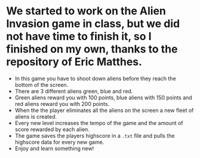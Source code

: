 # We started to work on the Alien Invasion game in class, but we did not have time to finish it, so I finished on my own, thanks to the repository of Eric Matthes.
-   In this game you have to shoot down aliens before they reach the bottom of the screen.
-   There are 3 different aliens green, blue and red.
-   Green aliens reward you with 100 points, blue aliens with 150 points and red aliens reward you with 200 points.
-   When the the player eliminates all the aliens on the screen a new fleet of aliens is created.
-   Every new level increases the tempo of the game and the amount of score rewarded by each alien.
-   The game saves the players highscore in a `.txt` file and pulls the highscore data for every new game.
-   Enjoy and learn something new!
